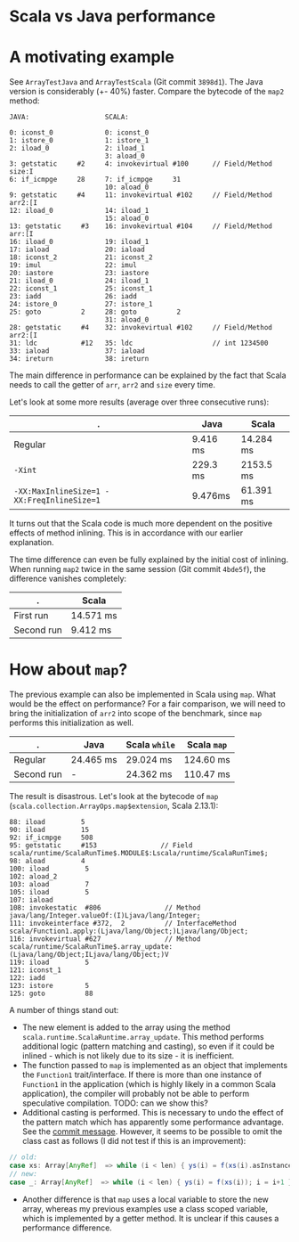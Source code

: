 Scala vs Java performance
===

# A motivating example

See `ArrayTestJava` and `ArrayTestScala` (Git commit `3898d1`). The Java version is considerably (+- 40%) faster. Compare the bytecode of the `map2` method:

```
JAVA:                   SCALA:

0: iconst_0             0: iconst_0
1: istore_0             1: istore_1
2: iload_0              2: iload_1
                        3: aload_0
3: getstatic     #2     4: invokevirtual #100      // Field/Method size:I
6: if_icmpge     28     7: if_icmpge     31
                        10: aload_0
9: getstatic     #4     11: invokevirtual #102     // Field/Method arr2:[I
12: iload_0             14: iload_1
                        15: aload_0
13: getstatic     #3    16: invokevirtual #104     // Field/Method arr:[I
16: iload_0             19: iload_1
17: iaload              20: iaload
18: iconst_2            21: iconst_2
19: imul                22: imul
20: iastore             23: iastore
21: iload_0             24: iload_1
22: iconst_1            25: iconst_1
23: iadd                26: iadd
24: istore_0            27: istore_1
25: goto          2     28: goto          2
                        31: aload_0
28: getstatic     #4    32: invokevirtual #102     // Field/Method arr2:[I
31: ldc           #12   35: ldc                    // int 1234500
33: iaload              37: iaload
34: ireturn             38: ireturn
```

The main difference in performance can be explained by the fact that Scala needs to call the getter of `arr`, `arr2` and `size` every time.

Let's look at some more results (average over three consecutive runs):

| . | Java | Scala |
| --- | --- | --- |
| Regular | 9.416 ms | 14.284 ms |
| `-Xint` | 229.3 ms | 2153.5 ms |
| `-XX:MaxInlineSize=1 -XX:FreqInlineSize=1` | 9.476ms | 61.391 ms |

It turns out that the Scala code is much more dependent on the positive effects of method inlining. This is in accordance with our earlier explanation. 

The time difference can even be fully explained by the initial cost of inlining. When running `map2` twice in the same session (Git commit `4bde5f`), the difference vanishes completely:

| . | Scala |
| --- | --- |
| First run | 14.571 ms |
| Second run | 9.412 ms |

# How about `map`?

The previous example can also be implemented in Scala using `map`. What would be the effect on performance? For a fair comparison, we will need to bring the initialization of `arr2` into scope of the benchmark, since `map` performs this initialization as well.

| . | Java | Scala `while` | Scala `map` |
| --- | --- | --- | --- |
| Regular | 24.465 ms | 29.024 ms | 124.60 ms |
| Second run | - | 24.362 ms | 110.47 ms |

The result is disastrous. Let's look at the bytecode of `map` (`scala.collection.ArrayOps.map$extension`, Scala 2.13.1):

```
88: iload         5
90: iload         15
92: if_icmpge     508
95: getstatic     #153                // Field scala/runtime/ScalaRunTime$.MODULE$:Lscala/runtime/ScalaRunTime$;
98: aload         4
100: iload         5
102: aload_2
103: aload         7
105: iload         5
107: iaload
108: invokestatic  #806                // Method java/lang/Integer.valueOf:(I)Ljava/lang/Integer;
111: invokeinterface #372,  2          // InterfaceMethod scala/Function1.apply:(Ljava/lang/Object;)Ljava/lang/Object;
116: invokevirtual #627                // Method scala/runtime/ScalaRunTime$.array_update:(Ljava/lang/Object;ILjava/lang/Object;)V
119: iload         5
121: iconst_1
122: iadd
123: istore        5
125: goto          88
```

A number of things stand out:
- The new element is added to the array using the method `scala.runtime.ScalaRuntime.array_update`. This method performs additional logic (pattern matching and casting), so even if it could be inlined - which is not likely due to its size - it is inefficient.
- The function passed to `map` is implemented as an object that implements the `Function1` trait/interface. If there is more than one instance of `Function1` in the application (which is highly likely in a common Scala application), the compiler will probably not be able to perform speculative compilation. TODO: can we show this?
- Additional casting is performed. This is necessary to undo the effect of the pattern match which has apparently some performance advantage. See the [commit message](https://github.com/scala/scala/commit/efa562bf3c1931ded3008e10e2134c6ec0572683). However, it seems to be possible to omit the class cast as follows (I did not test if this is an improvement):
```scala
// old: 
case xs: Array[AnyRef]  => while (i < len) { ys(i) = f(xs(i).asInstanceOf[AnyRef]); i = i+1 }
// new:
case _: Array[AnyRef]  => while (i < len) { ys(i) = f(xs(i)); i = i+1 }
```
- Another difference is that `map` uses a local variable to store the new array, whereas my previous examples use a class scoped variable, which is implemented by a getter method. It is unclear if this causes a performance difference.